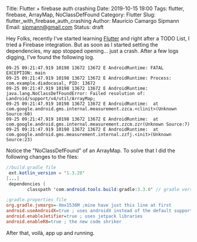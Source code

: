   Title: Flutter + firebase auth crashing
Date: 2019-10-15 19:00
Tags: flutter, firebase, ArrayMap, NoClassDefFound
Category: Flutter
Slug: flutter_with_firebase_auth_crashing
Author: Maurício Camargo Sipmann
Email: sipmann@gmail.com
Status: draft

Hey Folks, recently I've started learning [Flutter](https://flutter.dev/) and right after a TODO List, I tried a Firebase integration. But as soon as I started setting the dependencies, my app stopped opening... just a crash. After a few logs digging, I've found the following log.

```shell
09-25 09:21:47.919 10198 13672 13672 E AndroidRuntime: FATAL EXCEPTION: main
09-25 09:21:47.919 10198 13672 13672 E AndroidRuntime: Process: com.example.diadocasal, PID: 13672
09-25 09:21:47.919 10198 13672 13672 E AndroidRuntime: java.lang.NoClassDefFoundError: Failed resolution of: Landroid/support/v4/util/ArrayMap;
09-25 09:21:47.919 10198 13672 13672 E AndroidRuntime: 	at com.google.android.gms.internal.measurement.zzca.<clinit>(Unknown Source:60)
09-25 09:21:47.919 10198 13672 13672 E AndroidRuntime: 	at com.google.android.gms.internal.measurement.zzcm.zzr(Unknown Source:7)
09-25 09:21:47.919 10198 13672 13672 E AndroidRuntime: 	at com.google.android.gms.measurement.internal.zzfj.<init>(Unknown Source:23)
```

Notice the "NoClassDefFound" of an ArrayMap. To solve that I did the following changes to the files:

```java
//build.gradle file
 ext.kotlin_version = '1.3.20'
[...]
 dependencies {
        classpath 'com.android.tools.build:gradle:3.3.0' // gradle version
```

```ini
;gradle.properties file
org.gradle.jvmargs=-Xmx1536M ;mine have just this line at first
android.useAndroidX=true ; uses androidX instead of the default support library
android.enableJetifier=true ; uses jetpack libraries
android.enableR8=true ; the new code shriker
```

After that, voilà, app up and running.
